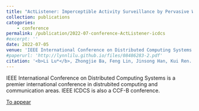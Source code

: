 ```yaml
---
title: "ActListener: Imperceptible Activity Surveillance by Pervasive Wireless Infrastructures"
collection: publications
catogories: 
    - conference
permalink: /publication/2022-07-conference-ActListener-icdcs
#excerpt: ''
date: 2022-07-05
venue: 'IEEE International Conference on Distributed Computing Systems (IEEE ICDCS 2022)'
#paperurl: 'http://lynnlilu.github.io/files/08486283-2.pdf'
citation: '<b>Li Lu*</b>, Zhongjie Ba, Feng Lin, Jinsong Han, Kui Ren. &quot;ActListener: Imperceptible Activity Surveillance by Pervasive Wireless Infrastructures.&quot; <i>Proceedings of IEEE International Conference on Distributed Computing Systems (IEEE ICDCS)</i>. Bologna, Italy. 2022. doi: to appear.'
---
```


IEEE International Conference on Distributed Computing Systems is a premier international conference in distrubited computing and communication areas. IEEE ICDCS is also a CCF-B conference. 

[To appear](https://ieeexplore.ieee.org/document/toappear)

